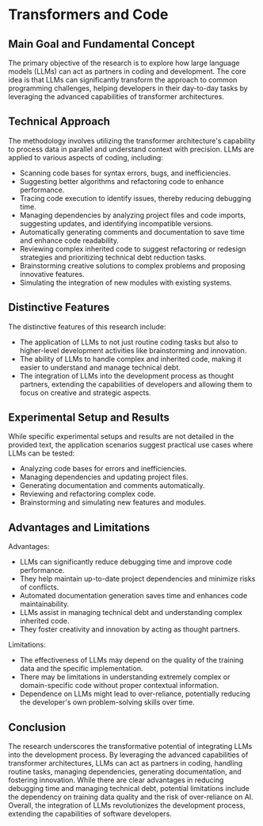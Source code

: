 # Transformers and Code

## Main Goal and Fundamental Concept

The primary objective of the research is to explore how large language models (LLMs) can act as partners in coding and development. The core idea is that LLMs can significantly transform the approach to common programming challenges, helping developers in their day-to-day tasks by leveraging the advanced capabilities of transformer architectures.

## Technical Approach

The methodology involves utilizing the transformer architecture's capability to process data in parallel and understand context with precision. LLMs are applied to various aspects of coding, including:

- Scanning code bases for syntax errors, bugs, and inefficiencies.
- Suggesting better algorithms and refactoring code to enhance performance.
- Tracing code execution to identify issues, thereby reducing debugging time.
- Managing dependencies by analyzing project files and code imports, suggesting updates, and identifying incompatible versions.
- Automatically generating comments and documentation to save time and enhance code readability.
- Reviewing complex inherited code to suggest refactoring or redesign strategies and prioritizing technical debt reduction tasks.
- Brainstorming creative solutions to complex problems and proposing innovative features.
- Simulating the integration of new modules with existing systems.

## Distinctive Features

The distinctive features of this research include:

- The application of LLMs to not just routine coding tasks but also to higher-level development activities like brainstorming and innovation.
- The ability of LLMs to handle complex and inherited code, making it easier to understand and manage technical debt.
- The integration of LLMs into the development process as thought partners, extending the capabilities of developers and allowing them to focus on creative and strategic aspects.

## Experimental Setup and Results

While specific experimental setups and results are not detailed in the provided text, the application scenarios suggest practical use cases where LLMs can be tested:

- Analyzing code bases for errors and inefficiencies.
- Managing dependencies and updating project files.
- Generating documentation and comments automatically.
- Reviewing and refactoring complex code.
- Brainstorming and simulating new features and modules.

## Advantages and Limitations

Advantages:

- LLMs can significantly reduce debugging time and improve code performance.
- They help maintain up-to-date project dependencies and minimize risks of conflicts.
- Automated documentation generation saves time and enhances code maintainability.
- LLMs assist in managing technical debt and understanding complex inherited code.
- They foster creativity and innovation by acting as thought partners.

Limitations:

- The effectiveness of LLMs may depend on the quality of the training data and the specific implementation.
- There may be limitations in understanding extremely complex or domain-specific code without proper contextual information.
- Dependence on LLMs might lead to over-reliance, potentially reducing the developer's own problem-solving skills over time.

## Conclusion

The research underscores the transformative potential of integrating LLMs into the development process. By leveraging the advanced capabilities of transformer architectures, LLMs can act as partners in coding, handling routine tasks, managing dependencies, generating documentation, and fostering innovation. While there are clear advantages in reducing debugging time and managing technical debt, potential limitations include the dependency on training data quality and the risk of over-reliance on AI. Overall, the integration of LLMs revolutionizes the development process, extending the capabilities of software developers.
